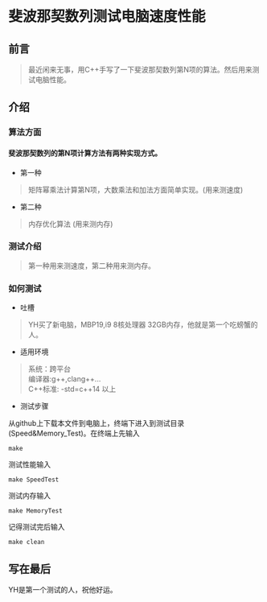 # 斐波那契数列测试电脑速度性能
## 前言
> 最近闲来无事，用C++手写了一下斐波那契数列第N项的算法。然后用来测试电脑性能。 
## 介绍
### 算法方面
#### 斐波那契数列的第N项计算方法有两种实现方式。 
+ 第一种
> 矩阵幂乘法计算第N项，大数乘法和加法方面简单实现。(用来测速度)
+ 第二种 
> 内存优化算法 (用来测内存)  


### 测试介绍 
> 第一种用来测速度，第二种用来测内存。   
  
### 如何测试
+ 吐槽
>YH买了新电脑，MBP19,i9 8核处理器 32GB内存，他就是第一个吃螃蟹的人。 
+ 适用环境 
> 系统：跨平台   
> 编译器:g++,clang++...  
> C++标准: -std=c++14 以上 
+ 测试步骤  

从github上下载本文件到电脑上，终端下进入到测试目录(Speed&Memory_Test)。在终端上先输入
```shell
make
```
测试性能输入 
```shell
make SpeedTest
``` 
测试内存输入 
```shell
make MemoryTest
```
记得测试完后输入
```shell
make clean
```
## 写在最后 
YH是第一个测试的人，祝他好运。